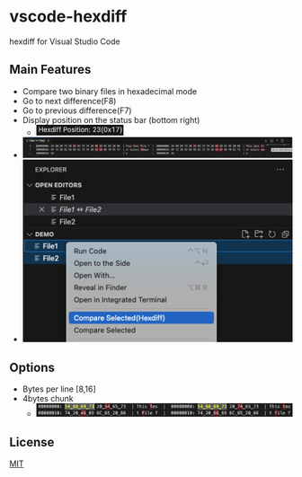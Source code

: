 # vscode-hexdiff
hexdiff for Visual Studio Code

## Main Features
* Compare two binary files in hexadecimal mode
* Go to next difference(F8)
* Go to previous difference(F7)
* Display position on the status bar (bottom right)
  * ![Position](Image/statusbar.png)
* ![Editor](Image/editor.png)
* ![Explorer/Context](Image/menu.png)

## Options
* Bytes per line [8,16]
* 4bytes chunk
  * ![4bytes](Image/231115.png)

## License
[MIT](LICENSE.md)